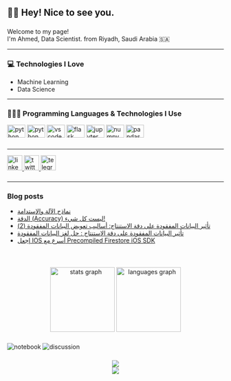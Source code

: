 <h2 align="left">🙋‍♂️ Hey! Nice to see you.</h2>

###

<p align="left">Welcome to my page!<br>I'm Ahmed, Data Scientist.  from  Riyadh, Saudi Arabia 🇸🇦</p>

---

### 💻 Technologies I Love
- Machine Learning
- Data Science

---  
### 👨🏻‍💻 Programming Languages & Technologies I Use

<div align="left">
  <img src="https://cdn.jsdelivr.net/gh/devicons/devicon/icons/python/python-original.svg" height="30" width="42" alt="python logo"  />
    <img src="https://cdn.jsdelivr.net/gh/devicons/devicon/icons/pytorch/pytorch-original.svg" height="30" width="42" alt="python logo"  />

  <img src="https://cdn.jsdelivr.net/gh/devicons/devicon/icons/vscode/vscode-original.svg" height="30" width="42" alt="vscode logo"  />
  <img src="https://cdn.jsdelivr.net/gh/devicons/devicon/icons/flask/flask-original.svg" height="30" width="42" alt="flask logo"  />
  <img src="https://cdn.jsdelivr.net/gh/devicons/devicon/icons/jupyter/jupyter-original.svg" height="30" width="42" alt="jupyter logo"  />
  <img src="https://cdn.jsdelivr.net/gh/devicons/devicon/icons/numpy/numpy-original.svg" height="30" width="42" alt="numpy logo"  />
  <img src="https://cdn.jsdelivr.net/gh/devicons/devicon/icons/pandas/pandas-original.svg" height="30" width="42" alt="pandas logo"  />
</div>

###
---
<div align="left">
  <a href="https://www.linkedin.com/in/aljoaid/" target="_blank">
    <img src="https://img.shields.io/static/v1?message=LinkedIn&logo=linkedin&label=&color=0077B5&logoColor=white&labelColor=&style=for-the-badge" height="35" alt="linkedin logo"  />
  </a>
  <a href="https://twitter.com/_A7med_S" target="_blank">
    <img src="https://img.shields.io/static/v1?message=Twitter&logo=twitter&label=&color=1DA1F2&logoColor=white&labelColor=&style=for-the-badge" height="35" alt="twitter logo"  />
  </a>
  <a href="@aljo3aid" target="_blank">
    <img src="https://img.shields.io/static/v1?message=Telegram&logo=telegram&label=&color=2CA5E0&logoColor=white&labelColor=&style=for-the-badge" height="35" alt="telegram logo"  />
  </a>
</div>

###
---
### Blog posts
<!-- BLOG-POST-LIST:START -->
- [نماذج الآلة والإستدامة](https://aljo3aid.com/data-drift/)
- [الدقة &lpar;Accuracy&rpar; ليست كل شيء!](https://aljo3aid.com/accuracy/)
- [تأثير البيانات المفقودة على دقة الاستنتاج: أساليب تعويض البيانات المفقودة &lpar;2&rpar;](https://aljo3aid.com/missing-values-2/)
- [تأثير البيانات المفقودة على دقة الاستنتاج : حل لغز البيانات المفقودة](https://aljo3aid.com/missing-data-1/)
- [إجعل IOS أسرع مع Precompiled Firestore iOS SDK](https://aljo3aid.com/precompiled-firestore-ios-sdk/)
<!-- BLOG-POST-LIST:END -->

<br clear="both">


###

<div align="center">
  <img src="https://github-readme-stats.vercel.app/api?hide_title=false&hide_rank=false&show_icons=true&include_all_commits=true&count_private=true&disable_animations=false&theme=dracula&locale=en&hide_border=false&username=ahmedoid" height="150" alt="stats graph"  />
  <img src="https://github-readme-stats.vercel.app/api/top-langs?locale=en&hide_title=false&layout=compact&card_width=320&langs_count=5&theme=dracula&hide_border=false&username=ahmedoid" height="150" alt="languages graph"  />
</div>

###   

<!-- ![competition](https://road-to-kaggle-grandmaster.vercel.app/api/badges/subinium/competition) -->
<!-- ![dataset](https://road-to-kaggle-grandmaster.vercel.app/api/badges/ahmedaljuaid/dataset) -->
![notebook](https://road-to-kaggle-grandmaster.vercel.app/api/badges/ahmedaljuaid/notebook)
![discussion](https://road-to-kaggle-grandmaster.vercel.app/api/badges/ahmedaljuaid/discussion)

###


<div align="center">
  <img src="https://raw.githubusercontent.com/ahmedoid/ahmedoid/bf61792c7b84e87ee7912afdfb23d595c0274e75/snake.svg"  />
</div>


<div align="center">
  <img src="https://profile-counter.glitch.me/ahmedoid/count.svg?"  />
</div>

###
